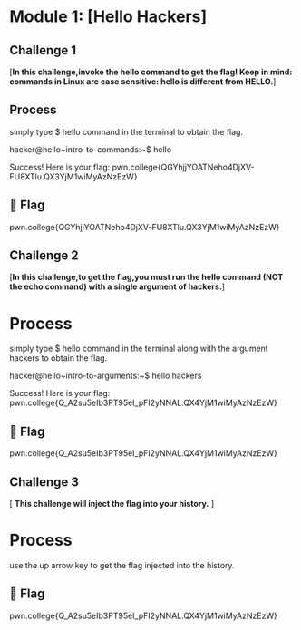 # Module 1: [Hello Hackers]


##  Challenge 1 
 [**In this challenge,invoke the hello command to get the flag! Keep in mind: commands in Linux are case sensitive: hello is different from HELLO.**]


## Process

simply type $ hello command in the terminal to obtain the flag.

hacker@hello~intro-to-commands:~$ hello

Success! Here is your flag:
pwn.college{QGYhjjYOATNeho4DjXV-FU8XTlu.QX3YjM1wiMyAzNzEzW}


## 🏁 Flag
pwn.college{QGYhjjYOATNeho4DjXV-FU8XTlu.QX3YjM1wiMyAzNzEzW}


##  Challenge 2 

 [**In this challenge,to get the flag,you must run the hello command (NOT the echo command) with a single argument of hackers.**]


# Process

simply type $ hello command in the terminal along with the argument hackers to obtain the flag.

hacker@hello~intro-to-arguments:~$ hello hackers

Success! Here is your flag:
pwn.college{Q_A2su5eIb3PT95eI_pFI2yNNAL.QX4YjM1wiMyAzNzEzW}


## 🏁 Flag
pwn.college{Q_A2su5eIb3PT95eI_pFI2yNNAL.QX4YjM1wiMyAzNzEzW}

##  Challenge 3

[ **This challenge will inject the flag into your history.** ]


# Process

use the up arrow key to get the flag injected into the history.


## 🏁 Flag
pwn.college{Q_A2su5eIb3PT95eI_pFI2yNNAL.QX4YjM1wiMyAzNzEzW}
